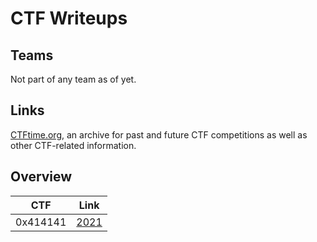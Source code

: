 
# CTF Writeups

## Teams

Not part of any team as of yet.

## Links

[CTFtime.org](https://ctftime.org/), an archive for past and future CTF competitions as well as other CTF-related information.

## Overview

| CTF      | Link                         |
|----------|------------------------------|
| 0x414141 | [2021](./2021/0x41414141/)   |